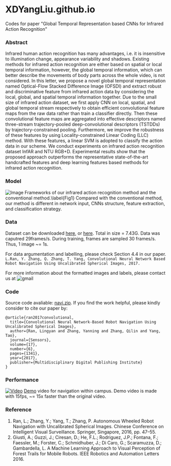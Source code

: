 # XDYangLiu.github.io
Codes for paper "Global Temporal Representation based CNNs for Infrared Action Recognition"
### Abstract
Infrared human action recognition has many advantages, i.e. it is insensitive to illumination change, appearance variability and shadows. Existing methods for infrared action recognition are either based on spatial or local temporal information, however, the global temporal information, which can better describe the movements of body parts across the whole video, is not considered. In this letter, we propose a novel global temporal representation named Optical-Flow Stacked Difference Image (OFSDI) and extract robust and discriminative feature from infrared action data by considering the local, global, and spatial temporal information together. Due to the small size of infrared action dataset, we first apply CNN on local, spatial, and global temporal stream respectively to obtain efficient convolutional feature maps from the raw data rather than train a classifier directly. Then these convolutional feature maps are aggregated into effective descriptors named three-stream trajectory-pooled deep-convolutional descriptors (TSTDDs) by trajectory-constrained pooling. Furthermore, we improve the robustness of these features by using Locality-constrained Linear Coding (LLC) method. With these features, a linear SVM is adopted to classify the action data in our scheme. We conduct experiments on infrared action recognition dataset InfAR and NTU RGB+D. Experimental results show that the proposed approach outperforms the representative state-of-the-art handcrafted features and deep learning features based methods for infrared action recognition.

### Model
![Image](network.png)
Frameworks of our infrared action recognition method and the conventional method.\label{Fig1} Compared with the conventional method, our method is different in network input, CNNs structure, feature extraction, and classification strategy.

### Data
Dataset can be downloaded [here](https://drive.google.com/open?id=0B2TeCRG1hB55eGV1V2FJb19Cd2s), or [here](http://dwz.cn/61ckOm). Total in size = 7.43G. 
Data was caputred 29frames/s. During training, frames are sampled 30 frames/s. Thus, 1 image ~= 1s. 

For data argumentation and labelling, please check Section 4.4 in our paper. 
`L.Ran, Y. Zhang, Q. Zhang, T. Yang, Convolutional Neural Network Based Robot Navigation Using Uncalibrated Spherical Images, 2017.`

For more information about the formatted images and labels, please contact us at ![gmail](gmail.png) 

### Code
Source code avaliable: [navi.zip](https://github.com/hijeffery/PanoNavi/blob/master/navi.zip).
If you find the work helpful, please kindly consider to cite our paper by:
```
@article{ran2017convolutional,
  title={Convolutional Neural Network-Based Robot Navigation Using Uncalibrated Spherical Images},
  author={Ran, Lingyan and Zhang, Yanning and Zhang, Qilin and Yang, Tao},
  journal={Sensors},
  volume={17},
  number={6},
  pages={1341},
  year={2017},
  publisher={Multidisciplinary Digital Publishing Institute}
}
```

### Performance
[![Video](frontpage.png)](https://youtu.be/4ZjnVOa8cKA) [Demo](https://youtu.be/4ZjnVOa8cKA) video for navigation within campus.
Demo video is made with 15fps, ~= 15x faster than the original video.

### Reference
1. Ran, L.; Zhang, Y.; Yang, T.; Zhang, P. Autonomous Wheeled Robot Navigation with Uncalibrated Spherical Images. Chinese Conference on Intelligent Visual Surveillance. Springer, Singapore, 2016, pp. 47–55.
2. Giusti, A.; Guzzi, J.; Ciresan, D.; He, F.L.; Rodriguez, J.P.; Fontana, F.; Faessler, M.; Forster, C.; Schmidhuber, J.; Di Caro, G.; Scaramuzza, D.; Gambardella, L. A Machine Learning Approach to Visual Perception of Forest Trails for Mobile Robots. IEEE Robotics and Automation Letters 2016. 
